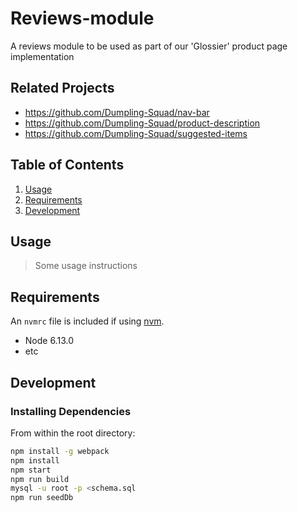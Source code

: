 # Reviews-module

A reviews module to be used as part of our 'Glossier' product page implementation

## Related Projects

  - https://github.com/Dumpling-Squad/nav-bar
  - https://github.com/Dumpling-Squad/product-description
  - https://github.com/Dumpling-Squad/suggested-items

## Table of Contents

1. [Usage](#Usage)
1. [Requirements](#requirements)
1. [Development](#development)

## Usage

> Some usage instructions

## Requirements

An `nvmrc` file is included if using [nvm](https://github.com/creationix/nvm).

- Node 6.13.0
- etc

## Development

### Installing Dependencies

From within the root directory:

```sh
npm install -g webpack
npm install
npm start
npm run build
mysql -u root -p <schema.sql
npm run seedDb
```
